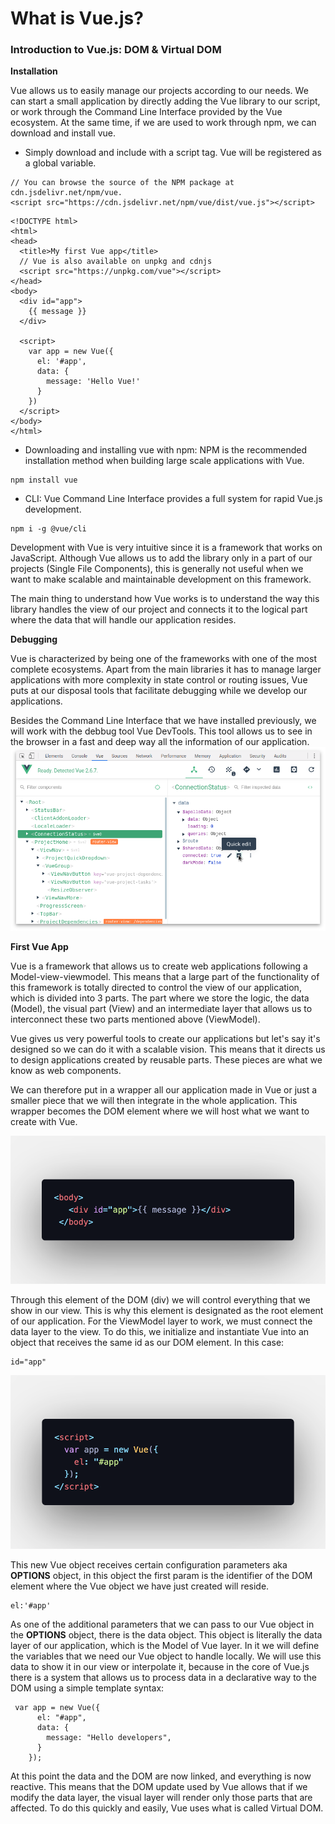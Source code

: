 # What is Vue.js?

### Introduction to Vue.js: DOM & Virtual DOM

**Installation**

Vue allows us to easily manage our projects according to our needs.
We can start a small application by directly adding the Vue library to our script, or work through the Command Line Interface provided by the Vue ecosystem.
At the same time, if we are used to work through npm, we can download and install vue.

- Simply download and include with a script tag. Vue will be registered as a global variable.

```
// You can browse the source of the NPM package at cdn.jsdelivr.net/npm/vue.
<script src="https://cdn.jsdelivr.net/npm/vue/dist/vue.js"></script>
```

```
<!DOCTYPE html>
<html>
<head>
  <title>My first Vue app</title>
  // Vue is also available on unpkg and cdnjs
  <script src="https://unpkg.com/vue"></script>
</head>
<body>
  <div id="app">
    {{ message }}
  </div>

  <script>
    var app = new Vue({
      el: '#app',
      data: {
        message: 'Hello Vue!'
      }
    })
  </script>
</body>
</html>
```

- Downloading and installing vue with npm: NPM is the recommended installation method when building large scale applications with Vue.

```
npm install vue
```

- CLI: Vue Command Line Interface provides a full system for rapid Vue.js development.

```
npm i -g @vue/cli
```

Development with Vue is very intuitive since it is a framework that works on JavaScript.
Although Vue allows us to add the library only in a part of our projects (Single File Components), this is generally not useful when we want to make scalable and maintainable development on this framework.

The main thing to understand how Vue works is to understand the way this library handles the view of our project and connects it to the logical part where the data that will handle our application resides.

**Debugging**

Vue is characterized by being one of the frameworks with one of the most complete ecosystems. Apart from the main libraries it has to manage larger applications with more complexity in state control or routing issues, Vue puts at our disposal tools that facilitate debugging while we develop our applications.

Besides the Command Line Interface that we have installed previously, we will work with the debbug tool Vue DevTools. This tool allows us to see in the browser in a fast and deep way all the information of our application. 
![vueDevTools](../assets/class1/vueDevTools.png)


**First Vue App**

Vue is a framework that allows us to create web applications following a Model-view-viewmodel. This means that a large part of the functionality of this framework is totally directed to control the view of our application, which is divided into 3 parts. The part where we store the logic, the data (Model), the visual part (View) and an intermediate layer that allows us to interconnect these two parts mentioned above (ViewModel).

Vue gives us very powerful tools to create our applications but let's say it's designed so we can do it with a scalable vision. This means that it directs us to design applications created by reusable parts. These pieces are what we know as web components.

We can therefore put in a wrapper all our application made in Vue or just a smaller piece that we will then integrate in the whole application. This wrapper becomes the DOM element where we will host what we want to create with Vue.

![rootElement](../assets/class1/rootElement.png)

Through this element of the DOM (div) we will control everything that we show in our view. This is why this element is designated as the root element of our application.
For the ViewModel layer to work, we must connect the data layer to the view. To do this, we initialize and instantiate Vue into an object that receives the same id as our DOM element. In this case:

```
id="app"
```

![vueInstance](../assets/class1/vueObject.png)

This new Vue object receives certain configuration parameters aka **OPTIONS** object, in this object the first param is the identifier of the DOM element where the Vue object we have just created will reside.

```
el:'#app'
```

As one of the additional parameters that we can pass to our Vue object in the **OPTIONS** object, there is the data object. This object is literally the data layer of our application, which is the Model of Vue layer. In it we will define the variables that we need our Vue object to handle locally.
We will use this data to show it in our view or interpolate it, because in the core of Vue.js there is a system that allows us to process data in a declarative way to the DOM using a simple template syntax:

```
 var app = new Vue({
      el: "#app",
      data: {
        message: "Hello developers",
      }
    });
```

At this point the data and the DOM are now linked, and everything is now reactive. This means that the DOM update used by Vue allows that if we modify the data layer, the visual layer will render only those parts that are affected. To do this quickly and easily, Vue uses what is called Virtual DOM.
